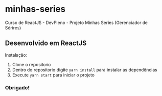 # minhas-series
Curso de ReactJS - DevPleno - Projeto Minhas Series (Gerenciador de Sérires)

## Desenvolvido em ReactJS
Instalação:

1. Clone o repositorio
2. Dentro do repositorio digite `yarn install` para instalar as dependências
3. Execute `yarn start` para iniciar o projeto

### Obrigado!
